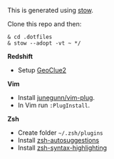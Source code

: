This is generated using [stow](https://www.gnu.org/software/stow/).

Clone this repo and then:

```
& cd .dotfiles
& stow --adopt -vt ~ */
```

**Redshift**
* Setup [GeoClue2](https://wiki.archlinux.org/title/Redshift#Automatic_location_based_on_GeoClue2)

**Vim**
* Install [junegunn/vim-plug](https://github.com/junegunn/vim-plug).
* In Vim run `:PlugInstall`.

**Zsh**
* Create folder `~/.zsh/plugins`
* Install [zsh-autosuggestions](https://github.com/zsh-users/zsh-autosuggestions)
* Install [zsh-syntax-highlighting](https://github.com/zsh-users/zsh-syntax-highlighting)